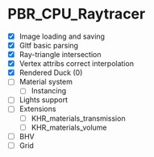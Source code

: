 # PBR_CPU_Raytracer

- [x] Image loading and saving
- [x] Gltf basic parsing
- [x] Ray-triangle intersection
- [x] Vertex attribs correct interpolation
- [x] Rendered Duck (0)
- [ ] Material system
  - [ ] Instancing
- [ ] Lights support
- [ ] Extensions
	- [ ] KHR_materials_transmission 
	- [ ] KHR_materials_volume 
- [ ] BHV
- [ ] Grid